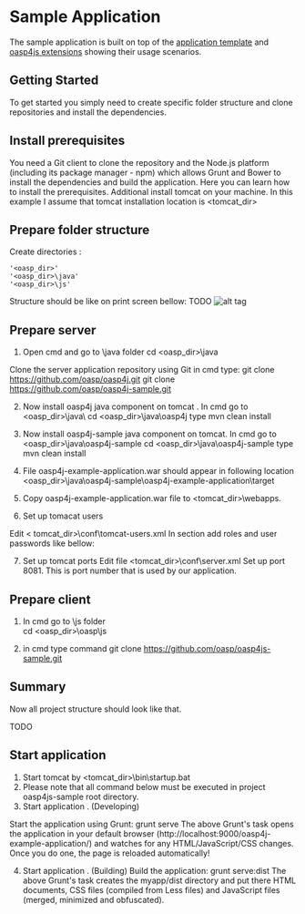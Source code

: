 Sample Application
==============

The sample application is built on top of the [application template](https://github.com/oasp/oasp4js-app-template) and [oasp4js extensions](https://github.com/oasp/oasp4js) showing their usage scenarios.


Getting Started
-----------------------

To get started you simply need to create specific folder structure and clone repositories and install the dependencies.







Install prerequisites
-----------------------

You need a Git client to clone the repository and the Node.js platform (including its package manager - npm) which allows Grunt and Bower to install the dependencies and build the application. Here you can learn how to install the prerequisites.
Additional install tomcat on your machine. In this example I assume that tomcat installation location is 
<tomcat_dir>




Prepare folder structure
-----------------------
Create directories :

	'<oasp_dir>'
    '<oasp_dir>\java'
	'<oasp_dir>\js'

Structure should be like on print screen bellow: 
TODO 
![alt tag](http://aermech.com/wp-content/uploads/2014/03/coolridesonline.net_.jpg)

Prepare server
-----------------------
1. Open cmd and go to \java folder
cd <oasp_dir>\java



Clone the server application repository using Git 
in cmd type:
git clone https://github.com/oasp/oasp4j.git
git clone https://github.com/oasp/oasp4j-sample.git

2.	Now install oasp4j  java component on tomcat . 
In cmd go to <oasp_dir>\java\ 
cd <oasp_dir>\java\oasp4j
type 
mvn clean install



3.	Now install oasp4j-sample java component  on tomcat.
In cmd go to <oasp_dir>\java\oasp4j-sample
cd <oasp_dir>\java\oasp4j-sample
type 
mvn clean install

4.	File oasp4j-example-application.war should appear in following location
<oasp_dir>\java\oasp4j-sample\oasp4j-example-application\target

5.	Copy  oasp4j-example-application.war  file to 
<tomcat_dir>\webapps.


6.	Set up tomacat users 

Edit < tomcat_dir>\conf\tomcat-users.xml
In section <tomcat-user>  add roles and user passwords  like bellow:
<tomcat-users>
  <role rolename="Chief"/>
  <role rolename="Waiter"/>
  <role rolename="Cook"/>
  <role rolename="Barkeeper"/>
  <user password="chief" roles="Chief" username="chief"/>
  <user password="waiter" roles="Waiter" username="waiter"/>
  <user password="barkeeper" roles="Barkeeper" username="barkeeper"/>
  <user password="cook" roles="Cook" username="cook"/>
</tomcat-users>

7.	Set up tomcat ports
Edit file <tomcat_dir>\conf\server.xml
Set up port 8081. This is port number that is used by our application.
<Connector connectionTimeout="20000" port="8081" protocol="HTTP/1.1" redirectPort="8443"/>




Prepare client
-----------------------
1.	In cmd go to \js folder 	
cd <oasp_dir>\oasp\js 


2.	in cmd type command 
git clone https://github.com/oasp/oasp4js-sample.git


Summary
-----------------------
Now all project structure should look like that.

TODO 




Start application
-----------------------
1.	Start tomcat by  <tomcat_dir>\bin\startup.bat
2.	Please note that all command below must be executed in project oasp4js-sample  root directory.
3.	Start application . (Developing)
	
Start the application using Grunt:
grunt serve
The above Grunt's task opens the application in your default browser (http://localhost:9000/oasp4j-example-application/)  and watches for any HTML/JavaScript/CSS changes. Once you do one, the page is reloaded automatically!

4.	Start application . (Building)
Build the application:
grunt serve:dist
The above Grunt's task creates the myapp/dist directory and put there HTML documents, CSS files (compiled from Less files) and JavaScript files (merged, minimized and obfuscated).








